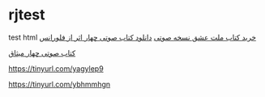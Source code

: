 # rjtest
test html
[خرید کتاب ملت عشق نسخه صوتی](https://dakeelmi.ir/product/%d8%af%d8%a7%d9%86%d9%84%d9%88%d8%af-%da%a9%d8%aa%d8%a7%d8%a8-%d8%b5%d9%88%d8%aa%db%8c-%d9%85%d9%84%d8%aa-%d8%b9%d8%b4%d9%82/)
[دانلود کتاب صوتی  چهار اثر از فلورانس](
https://dakeelmi.ir/product/%da%a9%d8%aa%d8%a7%d8%a8-%d8%b5%d9%88%d8%aa%db%8c-%da%86%d9%87%d8%a7%d8%b1-%d8%a7%d8%ab%d8%b1-%d8%a7%d8%b2-%d9%81%d9%84%d9%88%d8%b1%d8%a7%d9%86%d8%b3/)

[کتاب صوتی چهار میثاق](https://dakeelmi.ir/product/%da%a9%d8%aa%d8%a7%d8%a8-%d8%b5%d9%88%d8%aa%db%8c-4-%d9%85%db%8c%d8%ab%d8%a7%d9%82/)

https://tinyurl.com/yagylep9

https://tinyurl.com/ybhmmhgn

